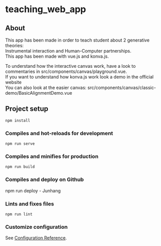 # teaching_web_app

## About  
This app has been made in order to teach student about 2 generative theories:  
Instrumental interaction and Human-Computer partnerships.  
This app has been made with vue.js and konva.js.   
  
To understand how the interactive canvas work, have a look to commentaries in src/components/canvas/playground.vue.  
If you want to understand how konva.js work look a demo in the official website  
You can also look at the easier canvas: src/components/canvas/classic-demo/BasicAlignmentDemo.vue

## Project setup
```
npm install
```

### Compiles and hot-reloads for development
```
npm run serve
```

### Compiles and minifies for production
```
npm run build
```

### Compiles and deploy on Github
npm run deploy - Junhang

### Lints and fixes files
```
npm run lint
```


### Customize configuration
See [Configuration Reference](https://cli.vuejs.org/config/).
